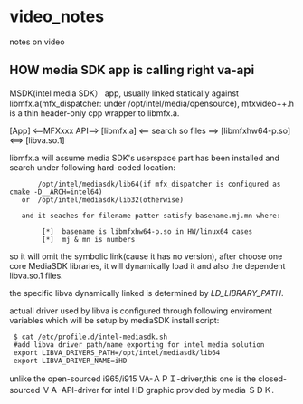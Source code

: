 # video_notes
notes on video


## HOW media SDK app is calling right va-api


MSDK(intel media SDK） app, usually linked statically against libmfx.a(mfx_dispatcher: under /opt/intel/media/opensource), 
mfxvideo++.h is a thin header-only cpp wrapper to libmfx.a. 

[App] <==MFXxxx API==> [libmfx.a] <== search so files ==> [libmfxhw64-p.so] <==> [libva.so.1]

libmfx.a will assume media SDK's userspace part has been installed and search under following hard-coded location:
       
           /opt/intel/mediasdk/lib64(if mfx_dispatcher is configured as cmake -D__ARCH=intel64) 
       or  /opt/intel/mediasdk/lib32(otherwise)
   
       and it seaches for filename patter satisfy basename.mj.mn where:

            [*]  basename is libmfxhw64-p.so in HW/linux64 cases
            [*]  mj & mn is numbers
            
so it will omit the symbolic link(cause it has  no version), after choose one core MediaSDK libraries, it will dynamically load it and also the dependent libva.so.1 files.

the specific libva dynamically linked is determined by *LD_LIBRARY_PATH*.

actuall driver used by libva is configured through following enviroment variables which will be 
setup by mediaSDK install script:

     $ cat /etc/profile.d/intel-mediasdk.sh 
     #add libva driver path/name exporting for intel media solution
     export LIBVA_DRIVERS_PATH=/opt/intel/mediasdk/lib64
     export LIBVA_DRIVER_NAME=iHD
  
unlike the open-sourced i965/i915 VA-ＡＰＩ-driver,this one is the closed-sourced ＶＡ-API-driver for intel HD graphic provided by 
media ＳＤＫ.

